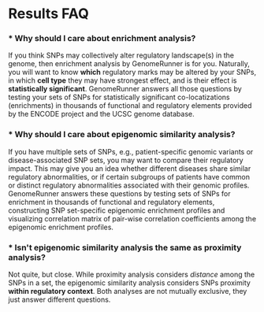 

Results FAQ
========================================================

### * Why should I care about enrichment analysis?

If you think SNPs may collectively alter regulatory landscape(s) in the genome, then enrichment analysis by GenomeRunner is for you. Naturally, you will want to know **which** regulatory marks may be altered by your SNPs, in which **cell type** they may have strongest effect, and is their effect is **statistically significant**. GenomeRunner answers all those questions by testing your sets of SNPs for statistically significant co-locatizations (enrichments) in thousands of functional and regulatory elements provided by the ENCODE project and the UCSC genome database.

### * Why should I care about epigenomic similarity analysis?

If you have multiple sets of SNPs, e.g., patient-specific genomic variants or disease-associated SNP sets, you may want to compare their regulatory impact. This may give you an idea whether different diseases share similar regulatory abnormalities, or if certain subgroups of patients have common or distinct regulatory abnormalities associated with their genomic profiles. GenomeRunner answers these questions by testing sets of SNPs for enrichment in thousands of functional and regulatory elements, constructing SNP set-specific epigenomic enrichment profiles and visualizing correlation matrix of pair-wise correlation coefficients among the epigenomic enrichment profiles.

### * Isn't epigenomic similarity analysis the same as proximity analysis?

Not quite, but close. While proximity analysis considers *distance* among the SNPs in a set, the epigenomic similarity analysis considers SNPs proximity **within regulatory context**. Both analyses are not mutually exclusive, they just answer different questions.
